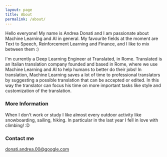 ```yaml
---
layout: page
title: About
permalink: /about/
---
```


Hello everyone!
My name is Andrea Donati and I am passionate about Machine Learning and AI in general. My favourite fields at the moment are Text to Speech, Reinforcement Learning and Finance, and I like to mix between them :)

I'm currently a Deep Learning Engineer at Translated, in Rome. Translated is an Italian translation company founded and based in Rome, where we use Machine Learning and AI to help humans to better do their jobs!
In translation, Machine Learning saves a lot of time to professional translators by suggesting a possible translation that can be accepted or edited. In this way the translator can focus his time on more important tasks like style and customization of the translation.

### More Information

When I don't work or study I like almost every outdoor activity like snowboarding, sailing, hiking.
In particular in the last year I fell in love with climbing! :D

<!-- Feel free to drop me an email if you find any content interesting and  -->

### Contact me

[donati.andrea.00@google.com](mailto:donati.andrea.00@google.com)